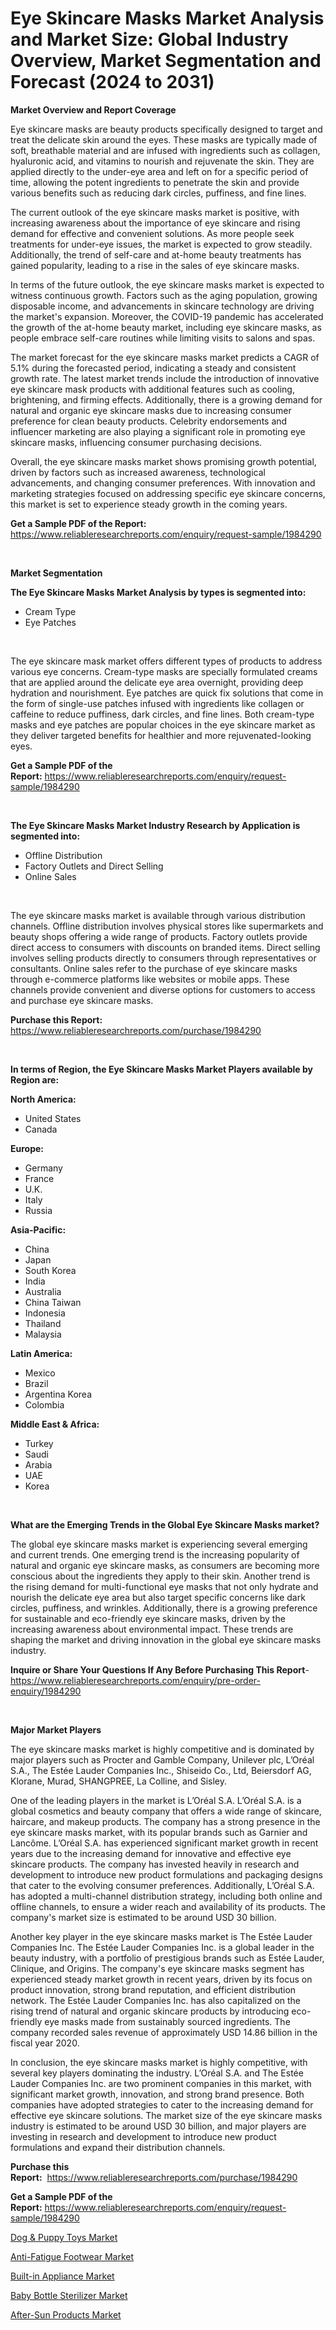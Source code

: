 <p><h1>Eye Skincare Masks Market Analysis and Market Size: Global Industry Overview, Market Segmentation and Forecast (2024 to 2031)</h1></p><p><strong>Market Overview and Report Coverage</strong></p>
<p><p>Eye skincare masks are beauty products specifically designed to target and treat the delicate skin around the eyes. These masks are typically made of soft, breathable material and are infused with ingredients such as collagen, hyaluronic acid, and vitamins to nourish and rejuvenate the skin. They are applied directly to the under-eye area and left on for a specific period of time, allowing the potent ingredients to penetrate the skin and provide various benefits such as reducing dark circles, puffiness, and fine lines.</p><p>The current outlook of the eye skincare masks market is positive, with increasing awareness about the importance of eye skincare and rising demand for effective and convenient solutions. As more people seek treatments for under-eye issues, the market is expected to grow steadily. Additionally, the trend of self-care and at-home beauty treatments has gained popularity, leading to a rise in the sales of eye skincare masks.</p><p>In terms of the future outlook, the eye skincare masks market is expected to witness continuous growth. Factors such as the aging population, growing disposable income, and advancements in skincare technology are driving the market's expansion. Moreover, the COVID-19 pandemic has accelerated the growth of the at-home beauty market, including eye skincare masks, as people embrace self-care routines while limiting visits to salons and spas.</p><p>The market forecast for the eye skincare masks market predicts a CAGR of 5.1% during the forecasted period, indicating a steady and consistent growth rate. The latest market trends include the introduction of innovative eye skincare mask products with additional features such as cooling, brightening, and firming effects. Additionally, there is a growing demand for natural and organic eye skincare masks due to increasing consumer preference for clean beauty products. Celebrity endorsements and influencer marketing are also playing a significant role in promoting eye skincare masks, influencing consumer purchasing decisions.</p><p>Overall, the eye skincare masks market shows promising growth potential, driven by factors such as increased awareness, technological advancements, and changing consumer preferences. With innovation and marketing strategies focused on addressing specific eye skincare concerns, this market is set to experience steady growth in the coming years.</p></p>
<p><strong>Get a Sample PDF of the Report:</strong> <a href="https://www.reliableresearchreports.com/enquiry/request-sample/1984290">https://www.reliableresearchreports.com/enquiry/request-sample/1984290</a></p>
<p>&nbsp;</p>
<p><strong>Market Segmentation</strong></p>
<p><strong>The Eye Skincare Masks Market Analysis by types is segmented into:</strong></p>
<p><ul><li>Cream Type</li><li>Eye Patches</li></ul></p>
<p>&nbsp;</p>
<p><p>The eye skincare mask market offers different types of products to address various eye concerns. Cream-type masks are specially formulated creams that are applied around the delicate eye area overnight, providing deep hydration and nourishment. Eye patches are quick fix solutions that come in the form of single-use patches infused with ingredients like collagen or caffeine to reduce puffiness, dark circles, and fine lines. Both cream-type masks and eye patches are popular choices in the eye skincare market as they deliver targeted benefits for healthier and more rejuvenated-looking eyes.</p></p>
<p><strong>Get a Sample PDF of the Report:</strong>&nbsp;<a href="https://www.reliableresearchreports.com/enquiry/request-sample/1984290">https://www.reliableresearchreports.com/enquiry/request-sample/1984290</a></p>
<p>&nbsp;</p>
<p><strong>The Eye Skincare Masks Market Industry Research by Application is segmented into:</strong></p>
<p><ul><li>Offline Distribution</li><li>Factory Outlets and Direct Selling</li><li>Online Sales</li></ul></p>
<p>&nbsp;</p>
<p><p>The eye skincare masks market is available through various distribution channels. Offline distribution involves physical stores like supermarkets and beauty shops offering a wide range of products. Factory outlets provide direct access to consumers with discounts on branded items. Direct selling involves selling products directly to consumers through representatives or consultants. Online sales refer to the purchase of eye skincare masks through e-commerce platforms like websites or mobile apps. These channels provide convenient and diverse options for customers to access and purchase eye skincare masks.</p></p>
<p><strong>Purchase this Report:</strong>&nbsp; <a href="https://www.reliableresearchreports.com/purchase/1984290">https://www.reliableresearchreports.com/purchase/1984290</a></p>
<p>&nbsp;</p>
<p><strong>In terms of Region, the Eye Skincare Masks Market Players available by Region are:</strong></p>
<p>
    <p> <strong> North America: </strong>
        <ul>
            <li>United States</li>
            <li>Canada</li>
        </ul>
        </p> 
    <p> <strong> Europe: </strong>
        <ul>
            <li>Germany</li>
            <li>France</li>
            <li>U.K.</li>
            <li>Italy</li>
            <li>Russia</li>
        </ul>
        </p> 
    <p> <strong> Asia-Pacific: </strong>
        <ul>
            <li>China</li>
            <li>Japan</li>
            <li>South Korea</li>
            <li>India</li>
            <li>Australia</li>
            <li>China Taiwan</li>
            <li>Indonesia</li>
            <li>Thailand</li>
            <li>Malaysia</li>
        </ul>
        </p> 
    <p> <strong> Latin America: </strong>
        <ul>
            <li>Mexico</li>
            <li>Brazil</li>
            <li>Argentina Korea</li>
            <li>Colombia</li>
        </ul>
        </p> 
    <p> <strong> Middle East & Africa: </strong>
        <ul>
            <li>Turkey</li>
            <li>Saudi</li>
            <li>Arabia</li>
            <li>UAE</li>
            <li>Korea</li>
        </ul>
    </p>
    </p>
<p>&nbsp;</p>
<p><strong>What are the Emerging Trends in the Global Eye Skincare Masks market?</strong></p>
<p><p>The global eye skincare masks market is experiencing several emerging and current trends. One emerging trend is the increasing popularity of natural and organic eye skincare masks, as consumers are becoming more conscious about the ingredients they apply to their skin. Another trend is the rising demand for multi-functional eye masks that not only hydrate and nourish the delicate eye area but also target specific concerns like dark circles, puffiness, and wrinkles. Additionally, there is a growing preference for sustainable and eco-friendly eye skincare masks, driven by the increasing awareness about environmental impact. These trends are shaping the market and driving innovation in the global eye skincare masks industry.</p></p>
<p><strong>Inquire or Share Your Questions If Any Before Purchasing This Report</strong>- <a href="https://www.reliableresearchreports.com/enquiry/pre-order-enquiry/1984290">https://www.reliableresearchreports.com/enquiry/pre-order-enquiry/1984290</a></p>
<p>&nbsp;</p>
<p><strong>Major Market Players</strong></p>
<p><p>The eye skincare masks market is highly competitive and is dominated by major players such as Procter and Gamble Company, Unilever plc, L’Oréal S.A., The Estée Lauder Companies Inc., Shiseido Co., Ltd, Beiersdorf AG, Klorane, Murad, SHANGPREE, La Colline, and Sisley.</p><p>One of the leading players in the market is L’Oréal S.A. L’Oréal S.A. is a global cosmetics and beauty company that offers a wide range of skincare, haircare, and makeup products. The company has a strong presence in the eye skincare masks market, with its popular brands such as Garnier and Lancôme. L’Oréal S.A. has experienced significant market growth in recent years due to the increasing demand for innovative and effective eye skincare products. The company has invested heavily in research and development to introduce new product formulations and packaging designs that cater to the evolving consumer preferences. Additionally, L’Oréal S.A. has adopted a multi-channel distribution strategy, including both online and offline channels, to ensure a wider reach and availability of its products. The company's market size is estimated to be around USD 30 billion.</p><p>Another key player in the eye skincare masks market is The Estée Lauder Companies Inc. The Estée Lauder Companies Inc. is a global leader in the beauty industry, with a portfolio of prestigious brands such as Estée Lauder, Clinique, and Origins. The company's eye skincare masks segment has experienced steady market growth in recent years, driven by its focus on product innovation, strong brand reputation, and efficient distribution network. The Estée Lauder Companies Inc. has also capitalized on the rising trend of natural and organic skincare products by introducing eco-friendly eye masks made from sustainably sourced ingredients. The company recorded sales revenue of approximately USD 14.86 billion in the fiscal year 2020.</p><p>In conclusion, the eye skincare masks market is highly competitive, with several key players dominating the industry. L’Oréal S.A. and The Estée Lauder Companies Inc. are two prominent companies in this market, with significant market growth, innovation, and strong brand presence. Both companies have adopted strategies to cater to the increasing demand for effective eye skincare solutions. The market size of the eye skincare masks industry is estimated to be around USD 30 billion, and major players are investing in research and development to introduce new product formulations and expand their distribution channels.</p></p>
<p><strong>Purchase this Report:</strong>&nbsp;&nbsp;<a href="https://www.reliableresearchreports.com/purchase/1984290">https://www.reliableresearchreports.com/purchase/1984290</a></p>
<p></p>
<p><strong>Get a Sample PDF of the Report:</strong>&nbsp;<a href="https://www.reliableresearchreports.com/enquiry/request-sample/1984290">https://www.reliableresearchreports.com/enquiry/request-sample/1984290</a></p>
<p><p><a href="https://github.com/rahu1505/Market-Research-Report-List-2/blob/main/dog-puppy-toys-market.md">Dog & Puppy Toys Market</a></p><p><a href="https://github.com/aashishrp/Market-Research-Report-List-1/blob/main/anti-fatigue-footwear-market.md">Anti-Fatigue Footwear Market</a></p><p><a href="https://github.com/rahu1502/Market-Research-Report-List-2/blob/main/built-in-appliance-market.md">Built-in Appliance Market</a></p><p><a href="https://github.com/aashishrp02/Market-Research-Report-List-1/blob/main/baby-bottle-sterilizer-market.md">Baby Bottle Sterilizer Market</a></p><p><a href="https://github.com/rahu1506/Market-Research-Report-List-2/blob/main/after-sun-products-market.md">After-Sun Products Market</a></p></p>